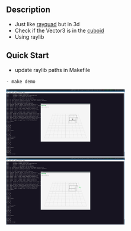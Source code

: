 ## Description
- Just like [rayquad](https://github.com/loop614/rayquad) but in 3d
- Check if the Vector3 is in the [cuboid](https://en.wikipedia.org/wiki/Cuboid)
- Using raylib

## Quick Start
- update raylib paths in Makefile
```console
- make demo
```

<div align="left"><img src="https://raw.githubusercontent.com/loop614/raycuboid/main/inside.png" width=320 height=180 alt="inside"/></div>

<div align="left"><img src="https://raw.githubusercontent.com/loop614/raycuboid/main/outside.png" width=320 height=180 alt="outside"/></div>
